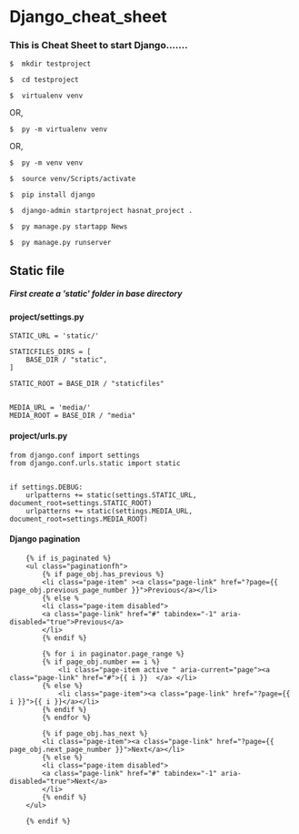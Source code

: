 # Django_cheat_sheet
### This is Cheat Sheet to start Django.......


```
$  mkdir testproject
```

```
$  cd testproject
```

```
$  virtualenv venv
```

OR,
```
$  py -m virtualenv venv
```

OR,
```
$  py -m venv venv
```

```
$  source venv/Scripts/activate
```

```
$  pip install django
```

```
$  django-admin startproject hasnat_project .
```

```
$  py manage.py startapp News
```

```
$  py manage.py runserver
```
## Static file 
##### First create a 'static' folder in base directory 


#### project/settings.py
```
STATIC_URL = 'static/'

STATICFILES_DIRS = [
    BASE_DIR / "static",    
]

STATIC_ROOT = BASE_DIR / "staticfiles"


MEDIA_URL = 'media/'
MEDIA_ROOT = BASE_DIR / "media"
```

#### project/urls.py
```
from django.conf import settings
from django.conf.urls.static import static
```
```

if settings.DEBUG:
    urlpatterns += static(settings.STATIC_URL, document_root=settings.STATIC_ROOT)
    urlpatterns += static(settings.MEDIA_URL, document_root=settings.MEDIA_ROOT)

```

#### Django pagination 
```
    {% if is_paginated %}     
    <ul class="paginationfh">
        {% if page_obj.has_previous %}
        <li class="page-item" ><a class="page-link" href="?page={{ page_obj.previous_page_number }}">Previous</a></li>
        {% else %
        <li class="page-item disabled">
        <a class="page-link" href="#" tabindex="-1" aria-disabled="true">Previous</a>
        </li>
        {% endif %}

        {% for i in paginator.page_range %}
        {% if page_obj.number == i %}
            <li class="page-item active " aria-current="page"><a class="page-link" href="#">{{ i }}  </a> </li>
        {% else %}
            <li class="page-item"><a class="page-link" href="?page={{ i }}">{{ i }}</a></li>
        {% endif %}
        {% endfor %}

        {% if page_obj.has_next %}
        <li class="page-item"><a class="page-link" href="?page={{ page_obj.next_page_number }}">Next</a></li>
        {% else %}
        <li class="page-item disabled">
        <a class="page-link" href="#" tabindex="-1" aria-disabled="true">Next</a>
        </li>
        {% endif %}
    </ul>
  
    {% endif %} 
```



